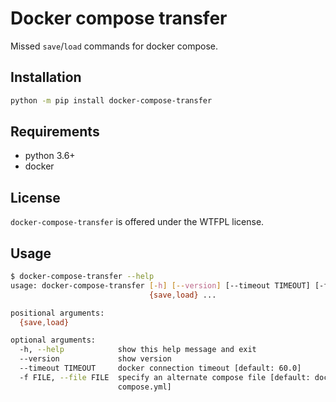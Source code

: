 # Docker compose transfer
Missed `save`/`load` commands for docker compose.

## Installation
``` bash
python -m pip install docker-compose-transfer
```

## Requirements
* python 3.6+
* docker

## License
`docker-compose-transfer` is offered under the WTFPL license.

## Usage

``` bash
$ docker-compose-transfer --help
usage: docker-compose-transfer [-h] [--version] [--timeout TIMEOUT] [-f FILE]
                               {save,load} ...

positional arguments:
  {save,load}

optional arguments:
  -h, --help            show this help message and exit
  --version             show version
  --timeout TIMEOUT     docker connection timeout [default: 60.0]
  -f FILE, --file FILE  specify an alternate compose file [default: docker-
                        compose.yml]
```
